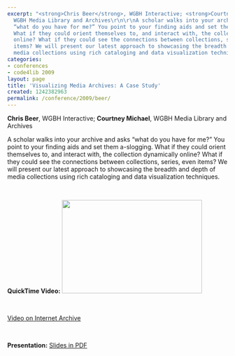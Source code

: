 ```yaml
---
excerpt: "<strong>Chris Beer</strong>, WGBH Interactive; <strong>Courtney Michael</strong>,
  WGBH Media Library and Archives\r\n\r\nA scholar walks into your archive and asks
  “what do you have for me?” You point to your finding aids and set them a-slogging.
  What if they could orient themselves to, and interact with, the collection dynamically
  online? What if they could see the connections between collections, series, even
  items? We will present our latest approach to showcasing the breadth and depth of
  media collections using rich cataloging and data visualization techniques.\r\n<p>&nbsp;</p>"
categories:
- conferences
- code4lib 2009
layout: page
title: 'Visualizing Media Archives: A Case Study'
created: 1242382963
permalink: /conference/2009/beer/
---
```

<strong>Chris Beer</strong>, WGBH Interactive; <strong>Courtney Michael</strong>, WGBH Media Library and Archives

A scholar walks into your archive and asks “what do you have for me?” You point to your finding aids and set them a-slogging. What if they could orient themselves to, and interact with, the collection dynamically online? What if they could see the connections between collections, series, even items? We will present our latest approach to showcasing the breadth and depth of media collections using rich cataloging and data visualization techniques.
<p>&nbsp;</p>
<strong>QuickTime Video:</strong>
<a href="http://dl.lib.brown.edu/code4lib/beer.html" target="_blank">
<img src="http://dl.lib.brown.edu/code4lib//26_beer.jpg" border="0" width="320" height="213"></a>

<p>&nbsp;</p>

<a href="http://www.archive.org/details/Code4lib2009VisualizingMediaArchivesACaseStudy">Video on Internet Archive</a>

<p>&nbsp;</p>

<strong>Presentation:</strong>
<a href="http://code4lib.org/files/c4l09-VisualizingMediaArchives.pdf" target="_blank">Slides in PDF</a>
